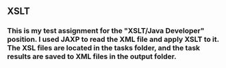 <h2>XSLT</h2>
<h3>This is my test assignment for the "XSLT/Java Developer" position. I used JAXP to read the XML file and apply XSLT to it. The XSL files are located in the tasks folder, and the task results are saved to XML files in the output folder.</h3>
